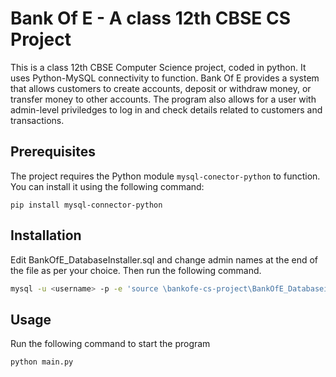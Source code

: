 # Bank Of E - A class 12th CBSE CS Project

This is a class 12th CBSE Computer Science project, coded in python. It uses Python-MySQL connectivity to function. Bank Of E provides a system that allows customers to create accounts, deposit or withdraw money, or transfer money to other accounts. The program also allows for a user with admin-level priviledges to log in and check details related to customers and transactions. 

## Prerequisites

The project requires the Python module `mysql-conector-python` to function. You can install it using the following command:
```
pip install mysql-connector-python
```

## Installation

Edit BankOfE_DatabaseInstaller.sql and change admin names at the end of the file as per your choice. Then run the following command.
```bash
mysql -u <username> -p -e 'source \bankofe-cs-project\BankOfE_Databaseinstaller.sql;'
```

## Usage

Run the following command to start the program
```bash
python main.py
```